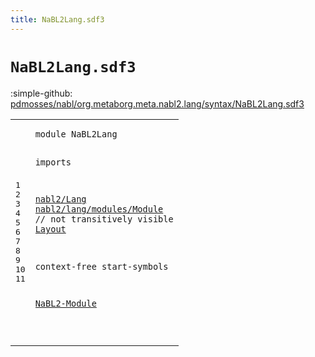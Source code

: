 ```yaml
---
title: NaBL2Lang.sdf3
---
```


# `NaBL2Lang.sdf3`

:simple-github: [pdmosses/nabl/org.metaborg.meta.nabl2.lang/syntax/NaBL2Lang.sdf3]

[pdmosses/nabl/org.metaborg.meta.nabl2.lang/syntax/NaBL2Lang.sdf3]: https://github.com/pdmosses/nabl/blob/master/org.metaborg.meta.nabl2.lang/syntax/NaBL2Lang.sdf3 "The source file on GitHub"

<div class="sdf3"><table class="highlighttable"><tbody><tr><td class="linenos"><div class="linenodiv"><pre><span></span>1
2
3
4
5
6
7
8
9
10
11
</pre></div></td>
<td class="code"><pre><code><span class="keyword">module</span> <span id="NaBL2Lang_7_16" title="Not referenced locally, nor via imports">NaBL2Lang</span>

<span class="keyword">imports</span>

  <a href="../nabl2/Lang.sdf3#nabl2/Lang_7_17" id="nabl2/Lang_29_39" title="Defined at ../nabl2/Lang.sdf3 line 1">nabl2/Lang</a>
  <a href="../nabl2/lang/modules/Module.sdf3#nabl2/lang/modules/Module_7_32" id="nabl2/lang/modules/Module_42_67" title="Defined at ../nabl2/lang/modules/Module.sdf3 line 1">nabl2/lang/modules/Module</a> <span class="layout">// not transitively visible</span>
  <a href="../Layout.sdf3#Layout_7_13" id="Layout_98_104" title="Defined at ../Layout.sdf3 line 1">Layout</a>

<span class="keyword">context-free start-symbols</span>

  <a href="../nabl2/lang/modules/Module.sdf3#NaBL2-Module_108_120" id="NaBL2-Module_136_148" title="Defined at ../nabl2/lang/modules/Module.sdf3 line 9">NaBL2-Module</a>

</code></pre></td></tr></tbody></table></div>